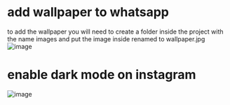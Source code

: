 # add wallpaper to whatsapp
to add the wallpaper you will need to create a folder inside the project with the name images and put the image inside renamed to wallpaper.jpg
![image](https://user-images.githubusercontent.com/67444676/188297359-512e4513-08d2-4c85-94f2-04ad63723e8b.png)


# enable dark mode on instagram
![image](https://user-images.githubusercontent.com/67444676/188297365-b100ae20-9135-4aee-a89b-d02117aa4050.png)

